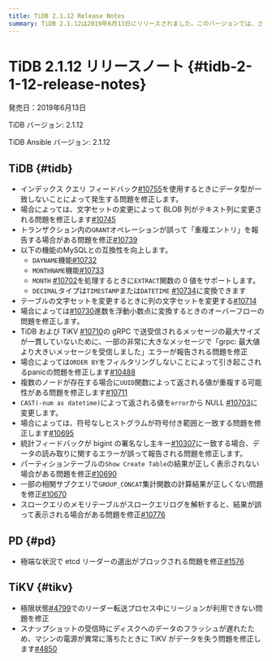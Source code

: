 ```yaml
---
title: TiDB 2.1.12 Release Notes
summary: TiDB 2.1.12は2019年6月13日にリリースされました。このバージョンでは、さまざまな問題が修正されています。例えば、インデックスクエリフィードバックのデータ型不一致の問題や、文字セットの変更によるBLOB列の問題などが修正されています。また、MySQLとの互換性も向上されています。PDとTiKVにも修正が加えられており、極端な状況での問題が解消されています。
---
```


# TiDB 2.1.12 リリースノート {#tidb-2-1-12-release-notes}

発売日：2019年6月13日

TiDB バージョン: 2.1.12

TiDB Ansible バージョン: 2.1.12

## TiDB {#tidb}

-   インデックス クエリ フィードバック[#10755](https://github.com/pingcap/tidb/pull/10755)を使用するときにデータ型が一致しないことによって発生する問題を修正します。
-   場合によっては、文字セットの変更によって BLOB 列がテキスト列に変更される問題を修正します[#10745](https://github.com/pingcap/tidb/pull/10745)
-   トランザクション内の`GRANT`オペレーションが誤って「重複エントリ」を報告する場合がある問題を修正[#10739](https://github.com/pingcap/tidb/pull/10739)
-   以下の機能のMySQLとの互換性を向上します。
    -   `DAYNAME`機能[#10732](https://github.com/pingcap/tidb/pull/10732)
    -   `MONTHNAME`機能[#10733](https://github.com/pingcap/tidb/pull/10733)
    -   `MONTH` [#10702](https://github.com/pingcap/tidb/pull/10702)を処理するときに`EXTRACT`関数の 0 値をサポートします。
    -   `DECIMAL`タイプは`TIMESTAMP`または`DATETIME` [#10734](https://github.com/pingcap/tidb/pull/10734)に変換できます
-   テーブルの文字セットを変更するときに列の文字セットを変更する[#10714](https://github.com/pingcap/tidb/pull/10714)
-   場合によっては[#10730](https://github.com/pingcap/tidb/pull/10730)進数を浮動小数点に変換するときのオーバーフローの問題を修正します。
-   TiDB および TiKV [#10710](https://github.com/pingcap/tidb/pull/10710)の gRPC で送受信されるメッセージの最大サイズが一貫していないために、一部の非常に大きなメッセージで「grpc: 最大値より大きいメッセージを受信しました」エラーが報告される問題を修正
-   場合によっては`ORDER BY`をフィルタリングしないことによって引き起こされるpanicの問題を修正します[#10488](https://github.com/pingcap/tidb/pull/10488)
-   複数のノードが存在する場合に`UUID`関数によって返される値が重複する可能性がある問題を修正します[#10711](https://github.com/pingcap/tidb/pull/10711)
-   `CAST(-num as datetime)`によって返される値を`error`から NULL [#10703](https://github.com/pingcap/tidb/pull/10703)に変更します。
-   場合によっては、符号なしヒストグラムが符号付き範囲と一致する問題を修正します[#10695](https://github.com/pingcap/tidb/pull/10695)
-   統計フィードバックが bigint の署名なし主キー[#10307](https://github.com/pingcap/tidb/pull/10307)に一致する場合、データの読み取りに関するエラーが誤って報告される問題を修正します。
-   パーティションテーブルの`Show Create Table`の結果が正しく表示されない場合がある問題を修正[#10690](https://github.com/pingcap/tidb/pull/10690)
-   一部の相関サブクエリで`GROUP_CONCAT`集計関数の計算結果が正しくない問題を修正[#10670](https://github.com/pingcap/tidb/pull/10670)
-   スロークエリのメモリテーブルがスロークエリログを解析すると、結果が誤って表示される場合がある問題を修正[#10776](https://github.com/pingcap/tidb/pull/10776)

## PD {#pd}

-   極端な状況で etcd リーダーの選出がブロックされる問題を修正[#1576](https://github.com/pingcap/pd/pull/1576)

## TiKV {#tikv}

-   極限状態[#4799](https://github.com/tikv/tikv/pull/4734)でのリーダー転送プロセス中にリージョンが利用できない問題を修正
-   スナップショットの受信時にディスクへのデータのフラッシュが遅れたため、マシンの電源が異常に落ちたときに TiKV がデータを失う問題を修正します[#4850](https://github.com/tikv/tikv/pull/4850)
